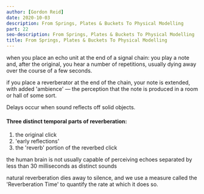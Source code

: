 ```yaml
---
author: [Gordon Reid]
date: 2020-10-03
description: From Springs, Plates & Buckets To Physical Modelling
part: 22
seo-description: From Springs, Plates & Buckets To Physical Modelling
title: From Springs, Plates & Buckets To Physical Modelling
---
```


when you place an echo unit at the end of a signal chain: you play a note and, after the original, you hear a number of repetitions, usually dying away over the course of a few seconds.

if you place a reverberator at the end of the chain, your note is extended, with added 'ambience' — the perception that the note is produced in a room or hall of some sort.

Delays occur when sound reflects off solid objects.

#### Three distinct temporal parts of reverberation:

1. the original click
2. 'early reflections'
3. the 'reverb' portion of the reverbed click

the human brain is not usually capable of perceiving echoes separated by less than 30 milliseconds as distinct sounds

natural reverberation dies away to silence, and we use a measure called the 'Reverberation Time' to quantify the rate at which it does so.
